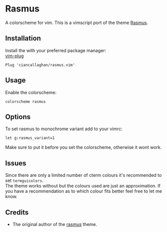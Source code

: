 # Rasmus

A colorscheme for vim. This is a vimscript port of the theme [Rasmus](https://github.com/kvrohit/rasmus.nvim).

## Installation

Install the with your preferred package manager:  
[vim-plug](https://github.com/junegunn/vim-plug)
```
Plug 'ciancallaghan/rasmus.vim'
```

## Usage

Enable the colorscheme:
```
colorscheme rasmus
```

## Options

To set rasmus to monochrome variant add to your vimrc:
```
let g:rasmus_variant=1
```
Make sure to put it before you set the colorscheme, otherwise it wont work.

## Issues

Since there are only a limited number of cterm colours it's recommended to set
`termguicolors`.  
The theme works without but the colours used are just an approximation. If you
have a recommendation as to which colour fits better feel free to let me know.

## Credits

* The original author of the [rasmus](https://github.com/kvrohit/rasmus.nvim) theme.

